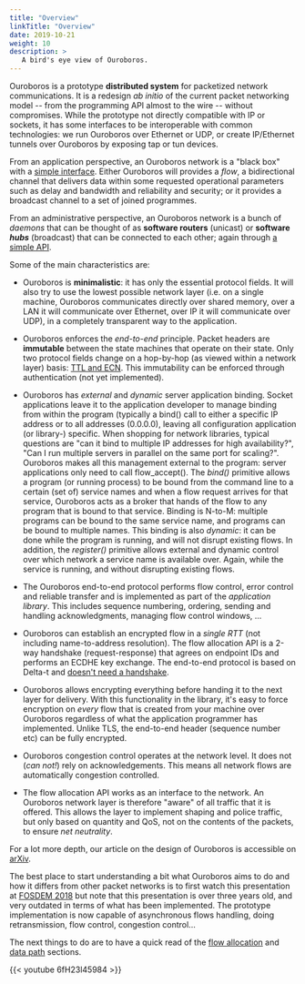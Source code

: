 ```yaml
---
title: "Overview"
linkTitle: "Overview"
date: 2019-10-21
weight: 10
description: >
   A bird's eye view of Ouroboros.
---
```


Ouroboros is a prototype **distributed system** for packetized network
communications. It is a redesign _ab initio_ of the current packet
networking model -- from the programming API almost to the wire --
without compromises. While the prototype not directly compatible with
IP or sockets, it has some interfaces to be interoperable with common
technologies: we run Ouroboros over Ethernet or UDP, or create
IP/Ethernet tunnels over Ouroboros by exposing tap or tun devices.

From an application perspective, an Ouroboros network is a "black box"
with a
[simple interface](https://ouroboros.rocks/man/man3/flow_alloc.3.html).
Either Ouroboros will provides a _flow_, a bidirectional channel that delivers
data within some requested operational parameters such as delay and
bandwidth and reliability and security; or it provides a broadcast
channel to a set of joined programmes.

From an administrative perspective, an Ouroboros network is a bunch of
_daemons_ that can be thought of as **software routers** (unicast) or
**software _hubs_** (broadcast) that can be connected to each other;
again through
[a simple API](https://ouroboros.rocks/man/man8/ouroboros.8.html).

Some of the main characteristics are:

* Ouroboros is <b>minimalistic</b>: it has only the essential protocol
  fields. It will also try to use the lowest possible network layer
  (i.e. on a single machine, Ouroboros communicates directly over
  shared memory, over a LAN it will communicate over Ethernet, over IP
  it will communicate over UDP), in a completely transparent way to
  the application.

* Ouroboros enforces the _end-to-end_ principle. Packet headers are
  <b>immutable</b> between the state machines that operate on their
  state. Only two protocol fields change on a hop-by-hop (as viewed
  within a network layer) basis: [TTL and
  ECN](/docs/concepts/protocols/). This immutability can be enforced
  through authentication (not yet implemented).

* Ouroboros has _external_ and _dynamic_ server application
  binding. Socket applications leave it to the application developer
  to manage binding from within the program (typically a bind() call
  to either a specific IP address or to all addresses (0.0.0.0),
  leaving all configuration application (or library-) specific. When
  shopping for network libraries, typical questions are "can it bind
  to multiple IP addresses for high availability?", "Can I run
  multiple servers in parallel on the same port for scaling?".
  Ouroboros makes all this management external to the program: server
  applications only need to call flow_accept(). The _bind()_ primitive
  allows a program (or running process) to be bound from the command
  line to a certain (set of) service names and when a flow request
  arrives for that service, Ouroboros acts as a broker that hands of
  the flow to any program that is bound to that service. Binding is
  N-to-M: multiple programs can be bound to the same service name, and
  programs can be bound to multiple names. This binding is also
  _dynamic_: it can be done while the program is running, and will not
  disrupt existing flows.  In addition, the _register()_ primitive
  allows external and dynamic control over which network a service
  name is available over. Again, while the service is running, and
  without disrupting existing flows.

* The Ouroboros end-to-end protocol performs flow control, error
  control and reliable transfer and is implemented as part of the
  _application library_. This includes sequence numbering, ordering,
  sending and handling acknowledgments, managing flow control windows,
  ...

* Ouroboros can establish an encrypted flow in a _single RTT_ (not
  including name-to-address resolution). The flow allocation API is a
  2-way handshake (request-response) that agrees on endpoint IDs and
  performs an ECDHE key exchange. The end-to-end protocol is based on
  Delta-t and
  [doesn't need a handshake](/docs/concepts/protocols/#operation-of-frcp).

* Ouroboros allows encrypting everything before handing it to the next
  layer for delivery. With this functionality in the library, it's
  easy to force encryption on _every_ flow that is created from your
  machine over Ouroboros regardless of what the application programmer
  has implemented. Unlike TLS, the end-to-end header (sequence number
  etc) can be fully encrypted.

* Ouroboros congestion control operates at the network level. It does
  not (_can not!_) rely on acknowledgements. This means all network
  flows are automatically congestion controlled.

* The flow allocation API works as an interface to the network. An
  Ouroboros network layer is therefore "aware" of all traffic that it
  is offered. This allows the layer to implement shaping and police
  traffic, but only based on quantity and QoS, not on the contents of
  the packets, to ensure _net neutrality_.

For a lot more depth, our article on the design of Ouroboros is
accessible on [arXiv](https://arxiv.org/pdf/2001.09707.pdf).

The best place to start understanding a bit what Ouroboros aims to do
and how it differs from other packet networks is to first watch this
presentation at [FOSDEM
2018](https://archive.fosdem.org/2018/schedule/event/ipc/) but note
that this presentation is over three years old, and very outdated in
terms of what has been implemented. The prototype implementation is
now capable of asynchronous flows handling, doing retransmission, flow
control, congestion control...

The next things to do are to have a quick read of the
[flow allocation](/docs/concepts/fa/)
and
[data path](/docs/concepts/datapath/)
sections.

{{< youtube 6fH23l45984 >}}
